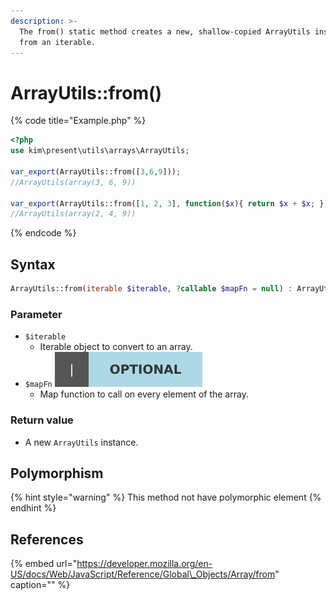 ```yaml
---
description: >-
  The from() static method creates a new, shallow-copied ArrayUtils instance
  from an iterable.
---
```


# ArrayUtils::from\(\)

{% code title="Example.php" %}
```php
<?php
use kim\present\utils\arrays\ArrayUtils;

var_export(ArrayUtils::from([3,6,9]));
//ArrayUtils(array(3, 6, 9))

var_export(ArrayUtils::from([1, 2, 3], function($x){ return $x + $x; }));
//ArrayUtils(array(2, 4, 9))
```
{% endcode %}

## Syntax

```php
ArrayUtils::from(iterable $iterable, ?callable $mapFn = null) : ArrayUtils
```

### Parameter

* `$iterable` 
  * Iterable object to convert to an array.
* `$mapFn`  ![](../.gitbook/assets/badge_optional.svg) 
  * Map function to call on every element of the array.

### Return value

* A new `ArrayUtils` instance.

## Polymorphism

{% hint style="warning" %}
This method not have polymorphic element
{% endhint %}

## References

{% embed url="https://developer.mozilla.org/en-US/docs/Web/JavaScript/Reference/Global\_Objects/Array/from" caption="" %}

